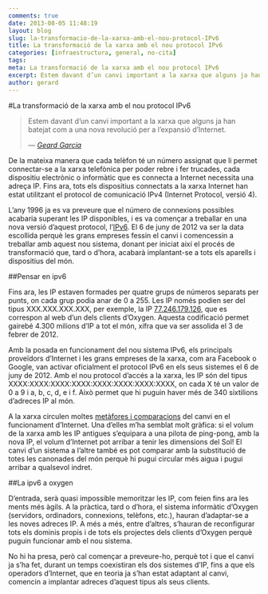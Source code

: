 ```yaml
---
comments: true
date: 2013-08-05 11:48:19
layout: blog
slug: la-transformacio-de-la-xarxa-amb-el-nou-protocol-IPv6
title: La transformació de la xarxa amb el nou protocol IPv6
categories: [infraestructura, general, no-cita]
tags:
meta: La transformació de la xarxa amb el nou protocol IPv6
excerpt: Estem davant d’un canvi important a la xarxa que alguns ja han batejat com a una nova revolució per a l’expansió d’Internet.
author: gerard
---
```


#La transformació de la xarxa amb el nou protocol IPv6

<blockquote>
	<p>Estem davant d’un canvi important a la xarxa que alguns ja han batejat com a una nova revolució per a l’expansió d’Internet.</p>
	<footer>
		&mdash; <cite><a href="{{ page.url }}" title="{{ page.title }}">Geard Garcia</a></cite>
	</footer>
</blockquote>

De la mateixa manera que cada telèfon té un número assignat que li permet connectar-se a la xarxa telefònica per poder rebre i fer trucades, cada dispositiu electrònic o informàtic que es connecta a Internet necessita una adreça IP. Fins ara, tots els dispositius connectats a la xarxa Internet han estat utilitzant el protocol de comunicació IPv4 (Internet Protocol, versió 4).

L’any 1996 ja es va preveure que el número de connexions possibles acabaria superant les IP disponibles, i es va començar a treballar en una nova versió d’aquest protocol, l’[IPv6](http://www.worldipv6launch.org/ "IPv6"). El 6 de juny de 2012 va ser la data escollida perquè les grans empreses fessin el canvi i comencessin a treballar amb aquest nou sistema, donant per iniciat així el procés de transformació que, tard o d’hora, acabarà implantant-se a tots els aparells i dispositius del món.

##Pensar en ipv6

Fins ara, les IP estaven formades per quatre grups de números separats per punts, on cada grup podia anar de 0 a 255. Les IP només podien ser del tipus XXX.XXX.XXX.XXX, per exemple, la IP [77.246.179.126](http://77.246.179.126 "Ip d'exemple d'Oxygen"), que es correspon al web d’un dels clients d’Oxygen. Aquesta codificació permet gairebé 4.300 milions d’IP a tot el món, xifra que va ser assolida el 3 de febrer de 2012.

Amb la posada en funcionament del nou sistema IPv6, els principals proveïdors d’Internet i les grans empreses de la xarxa, com ara Facebook o Google, van activar oficialment el protocol IPv6 en els seus sistemes el 6 de juny de 2012. Amb el nou protocol d’accés a la xarxa, les IP són del tipus XXXX:XXXX:XXXX:XXXX:XXXX:XXXX:XXXX:XXXX, on cada X té un valor de 0 a 9 i a, b, c, d, e i f. Això permet que hi puguin haver més de 340 sixtilions d’adreces IP al món.

A la xarxa circulen moltes [metàfores i comparacions](http://www.google.es/ipv6/ "Google i IPv6") del canvi en el funcionament d’Internet. Una d’elles m’ha semblat molt gràfica: si el volum de la xarxa amb les IP antigues s’equipara a una pilota de ping-pong, amb la nova IP, el volum d’Internet pot arribar a tenir les dimensions del Sol! El canvi d’un sistema a l’altre també es pot comparar amb la substitució de totes les canonades del món perquè hi pugui circular més aigua i pugui arribar a qualsevol indret.

##La ipv6 a oxygen

D’entrada, serà quasi impossible memoritzar les IP, com feien fins ara les ments més àgils. A la pràctica, tard o d’hora, el sistema informàtic d’Oxygen (servidors, ordinadors, connexions, telèfons, etc.), hauran d’adaptar-se a les noves adreces IP. A més a més, entre d’altres, s’hauran de reconfigurar tots els dominis propis i de tots els projectes dels clients d’Oxygen perquè puguin funcionar amb el nou sistema.

No hi ha presa, però cal començar a preveure-ho, perquè tot i que el canvi ja s’ha fet, durant un temps coexistiran els dos sistemes d’IP, fins a que els operadors d’Internet, que en teoria ja s’han estat adaptant al canvi, comencin a implantar adreces d’aquest tipus als seus clients.